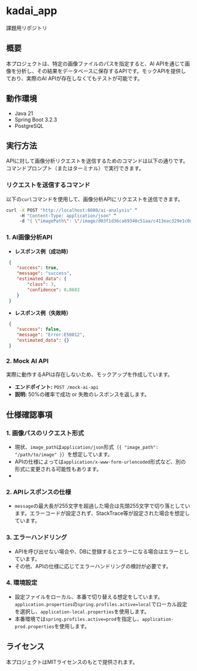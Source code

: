 # kadai_app
課題用リポジトリ

## 概要
本プロジェクトは、特定の画像ファイルのパスを指定すると、AI APIを通じて画像を分析し、その結果をデータベースに保存するAPIです。モックAPIを提供しており、実際のAI APIが存在しなくてもテストが可能です。

## 動作環境
- Java 21
- Spring Boot 3.2.3
- PostgreSQL

## 実行方法

APIに対して画像分析リクエストを送信するためのコマンドは以下の通りです。コマンドプロンプト（またはターミナル）で実行できます。

### リクエストを送信するコマンド
以下の`curl`コマンドを使用して、画像分析APIにリクエストを送信できます。

```bash
curl -X POST "http://localhost:8080/ai-analysis" ^
     -H "Content-Type: application/json" ^
     -d "{ \"imagePath\": \"/image/d03f1d36ca69348c51aa/c413eac329e1c0d03/test.jpg\" }"

```

### **1. AI画像分析API**
- **レスポンス例（成功時）**
```json
 {
    "success": true,
    "message": "success",
    "estimated_data": {
        "class": 3,
        "confidence": 0.8683
    }
 }
```
- **レスポンス例（失敗時）**
```json
 {
    "success": false,
    "message": "Error:E50012",
    "estimated_data": {}
 }
```

### **2. Mock AI API**

実際に動作するAPIは存在しないため、モックアップを作成しています。

- **エンドポイント:** `POST /mock-ai-api`
- **説明:** 50%の確率で成功 or 失敗のレスポンスを返します。



## 仕様確認事項

### 1. 画像パスのリクエスト形式
- 現状、`image_path`は`application/json`形式（`{ "image_path": "/path/to/image" }`）を想定しています。
- APIの仕様によっては`application/x-www-form-urlencoded`形式など、別の形式に変更される可能性もあります。
- 
### 2. APIレスポンスの仕様
- `message`の最大長が255文字を超過した場合は先頭255文字で切り落としています。エラーコードが設定されず、StackTrace等が設定された場合を想定しています。

### 3. エラーハンドリング
- APIを呼び出せない場合や、DBに登録するとエラーになる場合はエラーとしています。
- その他、APIの仕様に応じてエラーハンドリングの検討が必要です。

### 4. 環境設定
- 設定ファイルをローカル、本番で切り替える想定をしています。`application.properties`の`spring.profiles.active=local`でローカル設定を選択し、`application-local.properties`を使用します。
- 本番環境では`spring.profiles.active=prod`を指定し、`application-prod.properties`を使用します。

## ライセンス
本プロジェクトはMITライセンスのもとで提供されます。

